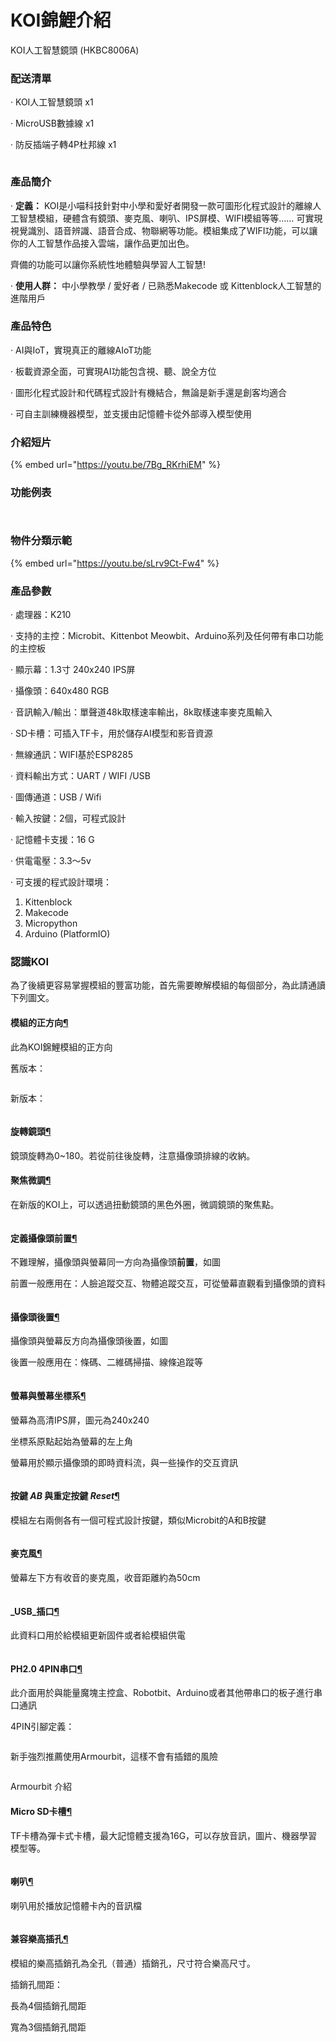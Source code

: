 # KOI錦鯉介紹

KOI人工智慧鏡頭 (HKBC8006A)

### **配送清單**

· KOI人工智慧鏡頭 x1

· MicroUSB數據線 x1

· 防反插端子轉4P杜邦線 x1

<figure><img src="https://kittenbothk.readthedocs.io/en/latest/_images/KOI-packing.png" alt=""><figcaption></figcaption></figure>

### **產品簡介**

· **定義：** KOI是小喵科技針對中小學和愛好者開發一款可圖形化程式設計的離線人工智慧模組，硬體含有鏡頭、麥克風、喇叭、IPS屏模、WIFI模組等等…… 可實現視覺識別、語音辨識、語音合成、物聯網等功能。模組集成了WIFI功能，可以讓你的人工智慧作品接入雲端，讓作品更加出色。

齊備的功能可以讓你系統性地體驗與學習人工智慧!

· **使用人群：** 中小學教學 / 愛好者 / 已熟悉Makecode 或 Kittenblock人工智慧的進階用戶

### **產品特色**

· AI與IoT，實現真正的離線AIoT功能

· 板載資源全面，可實現AI功能包含視、聽、說全方位

· 圖形化程式設計和代碼程式設計有機結合，無論是新手還是創客均適合

· 可自主訓練機器模型，並支援由記憶體卡從外部導入模型使用

### **介紹短片**

{% embed url="https://youtu.be/7Bg_RKrhiEM" %}

### **功能例表**

<figure><img src="https://kittenbothk.readthedocs.io/en/latest/_images/KOIfunctiontableV2.png" alt=""><figcaption></figcaption></figure>

<figure><img src="https://kittenbothk.readthedocs.io/en/latest/_images/Demo.png" alt=""><figcaption></figcaption></figure>

### **物件分類示範**

{% embed url="https://youtu.be/sLrv9Ct-Fw4" %}

### **產品參數**

· 處理器：K210

· 支持的主控：Microbit、Kittenbot Meowbit、Arduino系列及任何帶有串口功能的主控板

· 顯示幕：1.3寸 240x240 IPS屏

· 攝像頭：640x480 RGB

· 音訊輸入/輸出：單聲道48k取樣速率輸出，8k取樣速率麥克風輸入

· SD卡槽：可插入TF卡，用於儲存AI模型和影音資源

· 無線通訊：WIFI基於ESP8285

· 資料輸出方式：UART / WIFI /USB

· 圖傳通道：USB / Wifi

· 輸入按鍵：2個，可程式設計

· 記憶體卡支援：16 G

· 供電電壓：3.3～5v

· 可支援的程式設計環境：

1. Kittenblock
2. Makecode
3. Micropython
4. Arduino (PlatformIO)

### **認識KOI**

為了後續更容易掌握模組的豐富功能，首先需要瞭解模組的每個部分，為此請通讀下列圖文。

#### **模組的正方向**[¶](broken-reference)

此為KOI錦鯉模組的正方向

舊版本：

<figure><img src="https://kittenbothk.readthedocs.io/en/latest/_images/01-13.png" alt=""><figcaption></figcaption></figure>

新版本：

<figure><img src="https://kittenbothk.readthedocs.io/en/latest/_images/newVersion.jpg" alt=""><figcaption></figcaption></figure>

#### **旋轉鏡頭**[¶](broken-reference)

鏡頭旋轉為0\~180。若從前往後旋轉，注意攝像頭排線的收納。

#### **聚焦微調**[¶](broken-reference)

在新版的KOI上，可以透過扭動鏡頭的黑色外圈，微調鏡頭的聚焦點。

<figure><img src="https://kittenbothk.readthedocs.io/en/latest/_images/focus.png" alt=""><figcaption></figcaption></figure>

#### **定義攝像頭前置**[¶](broken-reference)

不難理解，攝像頭與螢幕同一方向為攝像頭**前置**，如圖

前置一般應用在：人臉追蹤交互、物體追蹤交互，可從螢幕直觀看到攝像頭的資料

<figure><img src="https://kittenbothk.readthedocs.io/en/latest/_images/02-13.png" alt=""><figcaption></figcaption></figure>

#### **攝像頭後置**[¶](broken-reference)

攝像頭與螢幕反方向為攝像頭後置，如圖

後置一般應用在：條碼、二維碼掃描、線條追蹤等

<figure><img src="https://kittenbothk.readthedocs.io/en/latest/_images/03-11.png" alt=""><figcaption></figcaption></figure>

#### **螢幕與螢幕坐標系**[¶](broken-reference)

螢幕為高清IPS屏，圖元為240x240

坐標系原點起始為螢幕的左上角

螢幕用於顯示攝像頭的即時資料流，與一些操作的交互資訊

<figure><img src="https://kittenbothk.readthedocs.io/en/latest/_images/04-14.png" alt=""><figcaption></figcaption></figure>

#### 按鍵 _AB_ 與重定按鍵 _Reset_[¶](broken-reference)

模組左右兩側各有一個可程式設計按鍵，類似Microbit的A和B按鍵

<figure><img src="https://kittenbothk.readthedocs.io/en/latest/_images/13-1.png" alt=""><figcaption></figcaption></figure>

#### **麥克風**[¶](broken-reference)

螢幕左下方有收音的麥克風，收音距離約為50cm

<figure><img src="https://kittenbothk.readthedocs.io/en/latest/_images/05-1.png" alt=""><figcaption></figcaption></figure>

#### _USB_插口[¶](broken-reference)

此資料口用於給模組更新固件或者給模組供電

<figure><img src="https://kittenbothk.readthedocs.io/en/latest/_images/06-1.png" alt=""><figcaption></figcaption></figure>

#### **PH2.0 4PIN串口**[¶](broken-reference)

此介面用於與能量魔塊主控盒、Robotbit、Arduino或者其他帶串口的板子進行串口通訊

4PIN引腳定義：

<figure><img src="https://kittenbothk.readthedocs.io/en/latest/_images/14-1.png" alt=""><figcaption></figcaption></figure>

新手強烈推薦使用Armourbit，這樣不會有插錯的風險

<figure><img src="https://kittenbothk.readthedocs.io/en/latest/_images/15-1.png" alt=""><figcaption></figcaption></figure>

Armourbit 介紹

#### **Micro SD卡槽**[¶](broken-reference)

TF卡槽為彈卡式卡槽，最大記憶體支援為16G，可以存放音訊，圖片、機器學習模型等。

<figure><img src="https://kittenbothk.readthedocs.io/en/latest/_images/08-1.png" alt=""><figcaption></figcaption></figure>

#### **喇叭**[¶](broken-reference)

喇叭用於播放記憶體卡內的音訊檔

<figure><img src="https://kittenbothk.readthedocs.io/en/latest/_images/09-1.png" alt=""><figcaption></figcaption></figure>

#### **兼容樂高插孔**[¶](broken-reference)

模組的樂高插銷孔為全孔（普通）插銷孔，尺寸符合樂高尺寸。

插銷孔間距：

長為4個插銷孔間距

寬為3個插銷孔間距

<figure><img src="https://kittenbothk.readthedocs.io/en/latest/_images/10-1.png" alt=""><figcaption></figcaption></figure>
